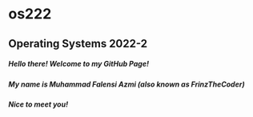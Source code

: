 # os222
## Operating Systems 2022-2

##### Hello there! Welcome to my GitHub Page!
##### My name is Muhammad Falensi Azmi (also known as FrinzTheCoder)
##### Nice to meet you!

